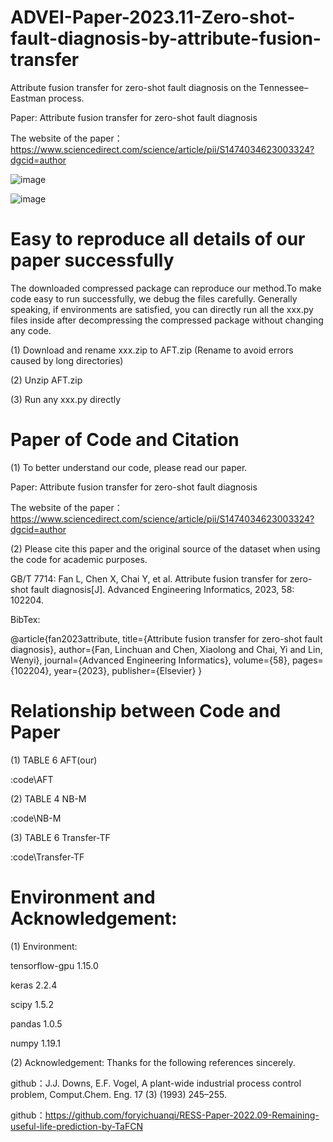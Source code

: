 # ADVEI-Paper-2023.11-Zero-shot-fault-diagnosis-by-attribute-fusion-transfer
Attribute fusion transfer for zero-shot fault diagnosis on the Tennessee–Eastman process. 

Paper: Attribute fusion transfer for zero-shot fault diagnosis

The website of the paper：https://www.sciencedirect.com/science/article/pii/S1474034623003324?dgcid=author

![image](https://github.com/foryichuanqi/ADVEI-Paper-2023.11-Zero-shot-fault-diagnosis-by-attribute-fusion-transfer/assets/48144488/a6f56193-4571-4338-8fba-e915670320f5)

![image](https://github.com/foryichuanqi/ADVEI-Paper-2023.11-Zero-shot-fault-diagnosis-by-attribute-fusion-transfer/assets/48144488/5808a6e7-b921-4834-871f-3e5993aed854)



# Easy to reproduce all details of our paper successfully
The downloaded compressed package can reproduce our method.To make code easy to run successfully, we debug the files carefully. Generally speaking, if environments are satisfied, you can directly run all the xxx.py files inside after decompressing the compressed package without changing any code.

(1) Download and rename xxx.zip to AFT.zip (Rename to avoid errors caused by long directories)

(2) Unzip AFT.zip

(3) Run any xxx.py directly


# Paper of Code and Citation
(1) To better understand our code, please read our paper.

Paper: Attribute fusion transfer for zero-shot fault diagnosis

The website of the paper：https://www.sciencedirect.com/science/article/pii/S1474034623003324?dgcid=author 

(2) Please cite this paper and the original source of the dataset when using the code for academic purposes.

GB/T 7714: 
Fan L, Chen X, Chai Y, et al. Attribute fusion transfer for zero-shot fault diagnosis[J]. Advanced Engineering Informatics, 2023, 58: 102204.


BibTex:

@article{fan2023attribute,
  title={Attribute fusion transfer for zero-shot fault diagnosis},
  author={Fan, Linchuan and Chen, Xiaolong and Chai, Yi and Lin, Wenyi},
  journal={Advanced Engineering Informatics},
  volume={58},
  pages={102204},
  year={2023},
  publisher={Elsevier}
}


# Relationship between Code and Paper

 (1) TABLE 6 AFT(our)
 
 :code\AFT   

 (2) TABLE 4 NB-M
 
 :code\NB-M 

 (3) TABLE 6 Transfer-TF 
 
 :code\Transfer-TF 

# Environment and Acknowledgement:

(1) Environment:

tensorflow-gpu            1.15.0
    
keras                     2.2.4
    
scipy                     1.5.2
    
pandas                    1.0.5
    
numpy                     1.19.1


(2) Acknowledgement: 
Thanks for the following references sincerely.
   
github：J.J. Downs, E.F. Vogel, A plant-wide industrial process control problem, Comput.Chem. Eng. 17 (3) (1993) 245–255.
   
github：https://github.com/foryichuanqi/RESS-Paper-2022.09-Remaining-useful-life-prediction-by-TaFCN
   
